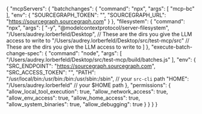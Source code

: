 {
  "mcpServers": {
    "batchchanges": {
      "command": "npx",
      "args": [
        "mcp-bc"
      ],
      "env": {
        "SOURCEGRAPH_TOKEN": "<your key here>",
        "SOURCEGRAPH_URL": "https://sourcegraph.sourcegraph.com"
      }
    },
    "filesystem": {
      "command": "npx",
      "args": [
        "-y",
        "@modelcontextprotocol/server-filesystem",
        "/Users/audrey.lorberfeld/Desktop",  // These are the dirs you give the LLM access to write to
        "/Users/audrey.lorberfeld/Desktop/src/test-mcp/src"  // These are the dirs you give the LLM access to write to
      ]
    },
    "execute-batch-change-spec": {
      "command": "node",
      "args": [
        "/Users/audrey.lorberfeld/Desktop/src/test-mcp/build/batches.js"
      ],
      "env": {
        "SRC_ENDPOINT": "https://sourcegraph.sourcegraph.com",
        "SRC_ACCESS_TOKEN": "<your key here>",
        "PATH": "/usr/local/bin:/usr/bin:/bin:/usr/sbin:/sbin",  // your `src-cli` path
        "HOME": "/Users/audrey.lorberfeld"  // your $HOME path
      },
      "permissions": {
        "allow_local_tool_execution": true,
        "allow_network_access": true,
        "allow_env_access": true,
        "allow_home_access": true,
        "allow_system_binaries": true,
        "allow_debugging": true
      }
    }
  }
}
